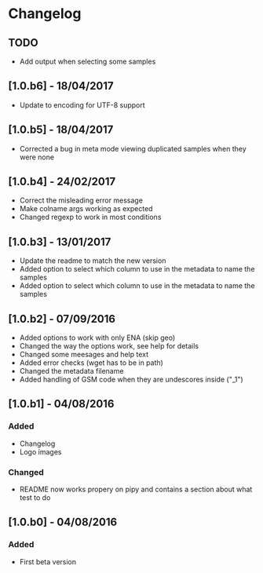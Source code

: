 # Changelog

## TODO
- Add output when selecting some samples

## [1.0.b6] - 18/04/2017
- Update to encoding for UTF-8 support
## [1.0.b5] - 18/04/2017
- Corrected a bug in meta mode viewing duplicated samples when they were none

## [1.0.b4] - 24/02/2017
- Correct the misleading error message
- Make colname args working as expected
- Changed regexp to work in most conditions

## [1.0.b3] - 13/01/2017
- Update the readme to match the new version
- Added option to select which column to use in the metadata to name the samples
- Added option to select which column to use in the metadata to name the samples

## [1.0.b2] - 07/09/2016
- Added options to work with only ENA (skip geo)
- Changed the way the options work, see help for details
- Changed some meesages and help text
- Added error checks (wget has to be in path)
- Changed the metadata filename
- Added handling of GSM code when they are undescores inside ("_1")

## [1.0.b1] - 04/08/2016
### Added
- Changelog
- Logo images

### Changed
- README now works propery on pipy and contains a section about what test to do

## [1.0.b0] - 04/08/2016
### Added
- First beta version
